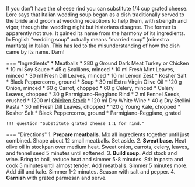If you don’t have the cheese rind you can substitute 1/4 cup grated cheese. Lore says that Italian wedding soup began as a dish traditionally served to the bride and groom at wedding receptions to help them, with strength and vigor, through the wedding night but historians disagree. The former is apparently not true.  It gained its name from the harmony of its ingredients. In English “wedding soup” actually means “married soup” (minestra maritata) in Italian. This has led to the misunderstanding of how the dish came by its name.  Darn!

=== "Ingredients"
    * Meatballs
        * 280 g Ground Dark Meat Turkey or Chicken
        * 10 ml Soy Sauce
        * 45 g Scallions, minced
        * 10 ml Fresh Mint Leaves, minced
        * 30 ml Fresh Dill Leaves, minced
        * 10 ml Lemon Zest
        * Kosher Salt
        * Black Peppercorns, ground
    * Soup
        * 30 ml Extra Virgin Olive Oil
        * 120 g Onion, minced
        * 60 g Carrot, chopped
        * 60 g Celery, minced
        * Celery Leaves, chopped
        * 30 g Parmigiano-Reggiano Rind
        * 2 ml Fennel Seeds, crushed
        * 1200 ml [Chicken Stock](stocks/meat-stock.md)
        * 120 ml Dry White Wine
        * 40 g Dry Stellini Pasta
        * 30 ml Fresh Dill Leaves, chopped
        * 120 g Young Kale, chopped
        * Kosher Salt
        * Black Peppercorns, ground
        * Parmigiano-Reggiano, grated

    !!! question "Substitute grated cheese 1:1 for rind."

=== "Directions"
    1. **Prepare meatballs.** Mix all ingredients together until just combined. Shape about 12 small meatballs. Set aside.
    2. **Sweat base.** Heat olive oil in stockpan over medium heat. Sweat onion, carrots, celery, leaves, and fennel seed 5 minutes until softened.
    3. **Build soup.** Add stock and wine. Bring to boil, reduce heat and simmer 5-8 minutes. Stir in pasta and cook 5 minutes until almost tender. Add meatballs. Simmer 5 minutes more. Add dill and kale. Simmer 1-2 minutes. Season with salt and pepper.
    4. **Garnish** with grated parmesan and serve.

[^1]:
    Ash, John. ["Recipes: My Mad Men Menu."](https://chefjohnash.com/recipes-my-mad-men-menu/) *Chef John Ash.* December 2020. Accessed January 2020.
